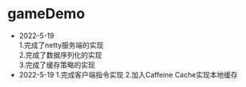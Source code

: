 # gameDemo

* 2022-5-19  
    1.完成了netty服务端的实现    
    2.完成了数据序列化的实现    
    3.完成了缓存策略的实现 
* 2022-5-19
    1.完成客户端指令实现
    2.加入Caffeine Cache实现本地缓存
